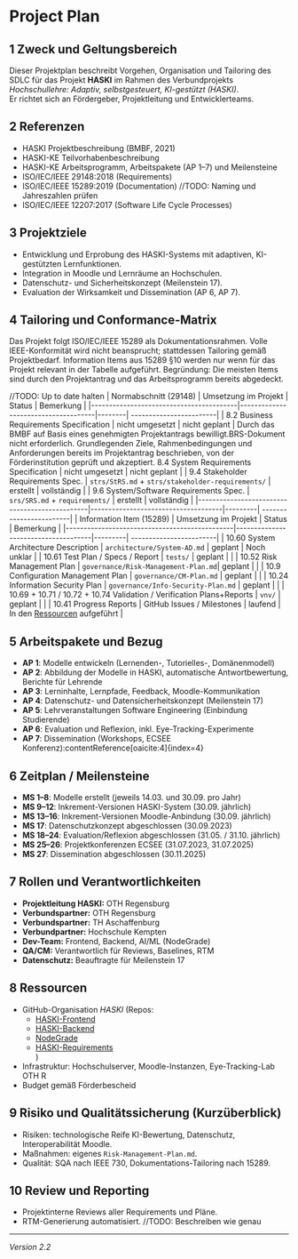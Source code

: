 # Project Plan

## 1 Zweck und Geltungsbereich
Dieser Projektplan beschreibt Vorgehen, Organisation und Tailoring des SDLC für das Projekt **HASKI** im Rahmen des Verbundprojekts *Hochschullehre: Adaptiv, selbstgesteuert, KI-gestützt (HASKI)*.  
Er richtet sich an Fördergeber, Projektleitung und Entwicklerteams.  

## 2 Referenzen
- HASKI Projektbeschreibung (BMBF, 2021)  
- HASKI-KE Teilvorhabenbeschreibung  
- HASKI-KE Arbeitsprogramm, Arbeitspakete (AP 1–7) und Meilensteine
- ISO/IEC/IEEE 29148:2018 (Requirements)  
- ISO/IEC/IEEE 15289:2019 (Documentation) //TODO: Naming und Jahreszahlen prüfen
- ISO/IEC/IEEE 12207:2017 (Software Life Cycle Processes)  

## 3 Projektziele
- Entwicklung und Erprobung des HASKI-Systems mit adaptiven, KI-gestützten Lernfunktionen.  
- Integration in Moodle und Lernräume an Hochschulen.  
- Datenschutz- und Sicherheitskonzept (Meilenstein 17).  
- Evaluation der Wirksamkeit und Dissemination (AP 6, AP 7).  

## 4 Tailoring und Conformance-Matrix
Das Projekt folgt ISO/IEC/IEEE 15289 als Dokumentationsrahmen.
Volle IEEE-Konformität wird nicht beansprucht; stattdessen Tailoring gemäß Projektbedarf.
Information Items aus 15289 §10 werden nur wenn für das Projekt relevant in der Tabelle aufgeführt. Begründung: Die meisten Items sind durch den Projektantrag und das Arbeitsprogramm bereits abgedeckt.

//TODO: Up to date halten
| Normabschnitt (29148)                | Umsetzung im Projekt                | Status | Bemerkung               |
|-----------------------------------------|-------------------------------------|--------| ------------------------|
| 8.2 Business Requirements Specification     | nicht umgesetzt                     | nicht geplant |  Durch das BMBF auf Basis eines genehmigten Projektantrags bewilligt.BRS-Dokument nicht erforderlich. Grundlegenden Ziele, Rahmenbedingungen und Anforderungen bereits im Projektantrag beschrieben, von der Förderinstitution geprüft und akzeptiert.
8.4 System Requirements Specification | nicht umgesetzt | nicht geplant | 
| 9.4 Stakeholder Requirements Spec.        | `strs/StRS.md` + `strs/stakeholder-requirements/` | erstellt | vollständig |
| 9.6 System/Software Requirements Spec.      | `srs/SRS.md` + `requirements/`      | erstellt | vollständig |
|-----------------------------------------------|-------------------------------------|---------| ------------------------|
| Information Item (15289)                      | Umsetzung im Projekt                | Status  | Bemerkung               |
|-----------------------------------------------|-------------------------------------|---------| ------------------------|
| 10.60 System Architecture Description         | `architecture/System-AD.md`         | geplant | Noch unklar |
| 10.61 Test Plan / Specs / Report              | `tests/`                            | geplant | |
| 10.52 Risk Management Plan                    | `governance/Risk-Management-Plan.md`| geplant | |
| 10.9 Configuration Management Plan            | `governance/CM-Plan.md`             | geplant | |
| 10.24 Information Security Plan               | `governance/Info-Security-Plan.md`  | geplant | |
| 10.69 + 10.71 / 10.72 + 10.74 Validation / Verification Plans+Reports | `vnv/`      | geplant | |
| 10.41 Progress Reports                        | GitHub Issues / Milestones          | laufend | In den [Ressourcen](#8-ressourcen) aufgeführt |


## 5 Arbeitspakete und Bezug
- **AP 1**: Modelle entwickeln (Lernenden-, Tutorielles-, Domänenmodell)  
- **AP 2**: Abbildung der Modelle in HASKI, automatische Antwortbewertung, Berichte für Lehrende  
- **AP 3**: Lerninhalte, Lernpfade, Feedback, Moodle-Kommunikation  
- **AP 4**: Datenschutz- und Datensicherheitskonzept (Meilenstein 17)  
- **AP 5**: Lehrveranstaltungen Software Engineering (Einbindung Studierende)  
- **AP 6**: Evaluation und Reflexion, inkl. Eye-Tracking-Experimente  
- **AP 7**: Dissemination (Workshops, ECSEE Konferenz):contentReference[oaicite:4]{index=4}

## 6 Zeitplan / Meilensteine
- **MS 1–8**: Modelle erstellt (jeweils 14.03. und 30.09. pro Jahr)  
- **MS 9–12**: Inkrement-Versionen HASKI-System (30.09. jährlich)  
- **MS 13–16**: Inkrement-Versionen Moodle-Anbindung (30.09. jährlich)  
- **MS 17**: Datenschutzkonzept abgeschlossen (30.09.2023)  
- **MS 18–24**: Evaluation/Reflexion abgeschlossen (31.05. / 31.10. jährlich)  
- **MS 25–26**: Projektkonferenzen ECSEE (31.07.2023, 31.07.2025)  
- **MS 27**: Dissemination abgeschlossen (30.11.2025)

## 7 Rollen und Verantwortlichkeiten
- **Projektleitung HASKI:** OTH Regensburg
- **Verbundspartner:** OTH Regensburg
- **Verbundspartner:** TH Aschaffenburg 
- **Verbundpartner:** Hochschule Kempten
- **Dev-Team:** Frontend, Backend, AI/ML (NodeGrade)
- **QA/CM:** Verantwortlich für Reviews, Baselines, RTM  
- **Datenschutz:** Beauftragte für Meilenstein 17

## 8 Ressourcen
- GitHub-Organisation *HASKI* (Repos:  
    - [HASKI-Frontend](https://github.com/HASKI-RAK/HASKI-Frontend)  
    - [HASKI-Backend](https://github.com/HASKI-RAK/HASKI-Backend)  
    - [NodeGrade](https://github.com/HASKI-RAK/NodeGrade)  
    - [HASKI-Requirements](https://github.com/HASKI-RAK/haski-requirements)  
)  
- Infrastruktur: Hochschulserver, Moodle-Instanzen, Eye-Tracking-Lab OTH R  
- Budget gemäß Förderbescheid

## 9 Risiko und Qualitätssicherung (Kurzüberblick)
- Risiken: technologische Reife KI-Bewertung, Datenschutz, Interoperabilität Moodle.  
- Maßnahmen: eigenes `Risk-Management-Plan.md`.  
- Qualität: SQA nach IEEE 730, Dokumentations-Tailoring nach 15289.

## 10 Review und Reporting
- Projektinterne Reviews aller Requirements und Pläne.
- RTM-Generierung automatisiert. //TODO: Beschreiben wie genau
---

*Version 2.2*
